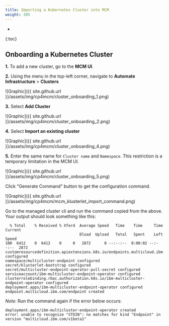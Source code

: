 ```yaml
---
title: Importing a Kubernetes Cluster into MCM
weight: 305
---
```

- 
{:toc}

## Onboarding a Kubernetes Cluster

**1.** To add a new cluster, go to the **MCM UI**.

**2.** Using the menu in the top-left corner, navigate to **Automate Infrastructure** > **Clusters** 

![Graphic]({{ site.github.url }}/assets/img/cp4mcm/cluster_onboarding_1.png)

**3.** Select **Add Cluster**

![Graphic]({{ site.github.url }}/assets/img/cp4mcm/cluster_onboarding_2.png)

**4.** Select **Import an existing cluster**

![Graphic]({{ site.github.url }}/assets/img/cp4mcm/cluster_onboarding_4.png)

**5.** Enter the same name for `Cluster name` and `Namespace`. This restriction is a temporary limitation in the MCM UI.

![Graphic]({{ site.github.url }}/assets/img/cp4mcm/cluster_onboarding_5.png)

Click "Generate Command" button to get the configuration command.

![Graphic]({{ site.github.url }}/assets/img/cp4mcm/mcm_klusterlet_import_command.png)

Go to the managed cluster cli and run the command copied from the above. Your output should look something like this:

```
  % Total    % Received % Xferd  Average Speed   Time    Time     Time  Current
                                 Dload  Upload   Total   Spent    Left  Speed
100  6412    0  6412    0     0   2872      0 --:--:--  0:00:02 --:--:--  2872
customresourcedefinition.apiextensions.k8s.io/endpoints.multicloud.ibm.com configured
namespace/multicluster-endpoint configured
secret/klusterlet-bootstrap configured
secret/multicluster-endpoint-operator-pull-secret configured
serviceaccount/ibm-multicluster-endpoint-operator configured
clusterrolebinding.rbac.authorization.k8s.io/ibm-multicluster-endpoint-operator configured
deployment.apps/ibm-multicluster-endpoint-operator configured
endpoint.multicloud.ibm.com/endpoint created

```

*Note:* Run the command again if the error below occurs:

```
deployment.apps/ibm-multicluster-endpoint-operator created
error: unable to recognize "STDIN": no matches for kind "Endpoint" in version "multicloud.ibm.com/v1beta1"
```